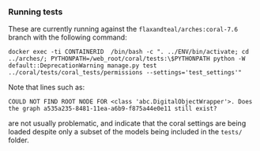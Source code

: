 ### Running tests

These are currently running against the `flaxandteal/arches:coral-7.6` branch with the following command:

    docker exec -ti CONTAINERID  /bin/bash -c ". ../ENV/bin/activate; cd ../arches/; PYTHONPATH=/web_root/coral/tests:\$PYTHONPATH python -W default::DeprecationWarning manage.py test ../coral/tests/coral_tests/permissions --settings='test_settings'"

Note that lines such as:

    COULD NOT FIND ROOT NODE FOR <class 'abc.DigitalObjectWrapper'>. Does the graph a535a235-8481-11ea-a6b9-f875a44e0e11 still exist?

are not usually problematic, and indicate that the coral settings are being loaded despite only a subset of the models being included in the `tests/` folder.

